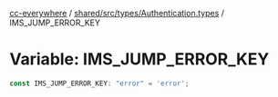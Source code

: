 [cc-everywhere](../../../../../index.md) / [shared/src/types/Authentication.types](../index.md) / IMS\_JUMP\_ERROR\_KEY

# Variable: IMS\_JUMP\_ERROR\_KEY

```ts
const IMS_JUMP_ERROR_KEY: "error" = 'error';
```
